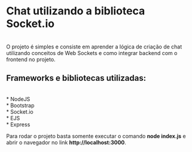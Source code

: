 <h1> Chat utilizando a biblioteca Socket.io </h1>
<br>
O projeto é simples e consiste em aprender a lógica de criação de chat utilizando conceitos de Web Sockets e como integrar backend com o frontend no projeto. <br>
<h2> Frameworks e bibliotecas utilizadas: </h2>
<br>
* NodeJS <br>
* Bootstrap <br>
* Socket.io <br>
* EJS <br>
* Express <br>

Para rodar o projeto basta somente executar o comando **node index.js** e abrir o navegador no link **http://localhost:3000**.
